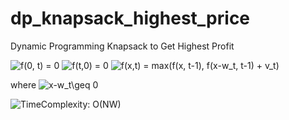 # dp_knapsack_highest_price
Dynamic Programming Knapsack to Get Highest Profit

<img src="https://latex.codecogs.com/gif.latex?f(0,&space;t)&space;=&space;0" title="f(0, t) = 0" />
<img src="https://latex.codecogs.com/gif.latex?f(t,0)&space;=&space;0" title="f(t,0) = 0" />
<img src="https://latex.codecogs.com/gif.latex?f(x,t)&space;=&space;max(f(x,&space;t-1),&space;f(x-w_t,&space;t-1)&space;&plus;&space;v_t)" title="f(x,t) = max(f(x, t-1), f(x-w_t, t-1) + v_t)" />

where
<img src="https://latex.codecogs.com/gif.latex?x-w_t\geq&space;0" title="x-w_t\geq 0" />

<img src="https://latex.codecogs.com/gif.latex?TimeComplexity:&space;O(NW)" title="TimeComplexity: O(NW)" />
